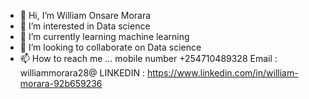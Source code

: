 - 👋 Hi, I’m William Onsare Morara
- 👀 I’m interested in Data science
- 🌱 I’m currently learning machine learning
- 💞️ I’m looking to collaborate on Data science
- 📫 How to reach me ...
mobile number +254710489328
Email : williammorara28@
LINKEDIN : https://www.linkedin.com/in/william-morara-92b659236
<!---
williamm243/williamm243 is a ✨ special ✨ repository because its `README.md` (this file) appears on your GitHub profile.
You can click the Preview link to take a look at your changes.
--->
